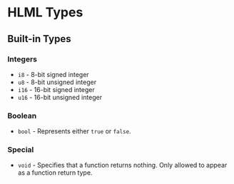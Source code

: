 # HLML Types

## Built-in Types
### Integers
- `i8` - 8-bit signed integer
- `u8` - 8-bit unsigned integer
- `i16` - 16-bit signed integer
- `u16` - 16-bit unsigned integer

### Boolean
- `bool` - Represents either `true` or `false`.

### Special
- `void` - Specifies that a function returns nothing. Only allowed to appear as a function return type.